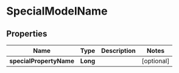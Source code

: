 # SpecialModelName

## Properties
Name | Type | Description | Notes
------------ | ------------- | ------------- | -------------
**specialPropertyName** | **Long** |  |  [optional]


